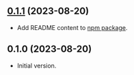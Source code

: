 ## [0.1.1](https://github.com/vikejs/vike-vue/compare/v0.1.0...v0.1.1) (2023-08-20)

- Add README content to [npm package](https://www.npmjs.com/package/vike-vue).

## 0.1.0 (2023-08-20)

- Initial version.
